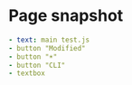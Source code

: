 # Page snapshot

```yaml
- text: main test.js
- button "Modified"
- button "☀️"
- button "CLI"
- textbox
```